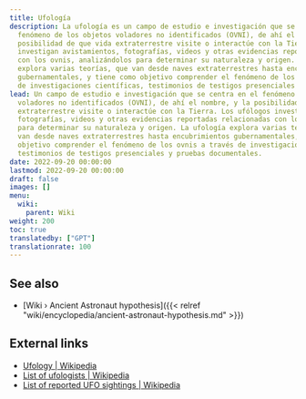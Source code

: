 ```yaml
---
title: Ufología
description: La ufología es un campo de estudio e investigación que se centra en el
  fenómeno de los objetos voladores no identificados (OVNI), de ahí el nombre, y la
  posibilidad de que vida extraterrestre visite o interactúe con la Tierra. Los ufólogos
  investigan avistamientos, fotografías, videos y otras evidencias reportadas relacionadas
  con los ovnis, analizándolos para determinar su naturaleza y origen. La ufología
  explora varias teorías, que van desde naves extraterrestres hasta encubrimientos
  gubernamentales, y tiene como objetivo comprender el fenómeno de los ovnis a través
  de investigaciones científicas, testimonios de testigos presenciales y pruebas documentales.
lead: Un campo de estudio e investigación que se centra en el fenómeno de los objetos
  voladores no identificados (OVNI), de ahí el nombre, y la posibilidad de que vida
  extraterrestre visite o interactúe con la Tierra. Los ufólogos investigan avistamientos,
  fotografías, videos y otras evidencias reportadas relacionadas con los ovnis, analizándolos
  para determinar su naturaleza y origen. La ufología explora varias teorías, que
  van desde naves extraterrestres hasta encubrimientos gubernamentales, y tiene como
  objetivo comprender el fenómeno de los ovnis a través de investigaciones científicas,
  testimonios de testigos presenciales y pruebas documentales.
date: 2022-09-20 00:00:00
lastmod: 2022-09-20 00:00:00
draft: false
images: []
menu:
  wiki:
    parent: Wiki
weight: 200
toc: true
translatedby: ["GPT"]
translationrate: 100
---
```


## See also

- [Wiki › Ancient Astronaut hypothesis]({{< relref "wiki/encyclopedia/ancient-astronaut-hypothesis.md" >}})

## External links

- [Ufology | Wikipedia](https://en.wikipedia.org/wiki/Ufology)
- [List of ufologists | Wikipedia](https://en.wikipedia.org/wiki/List_of_ufologists)
- [List of reported UFO sightings | Wikipedia](https://en.wikipedia.org/wiki/List_of_reported_UFO_sightings)
